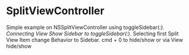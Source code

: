 # SplitViewController
Simple example on NSSplitViewController using toggleSidebar(_:).
Connecting View Show Sidebar to toggleSidebar(_:).
Selecting first Split View Item change Behavior to Sidebar.
cmd + 0 to hide/show or via View hide/show
